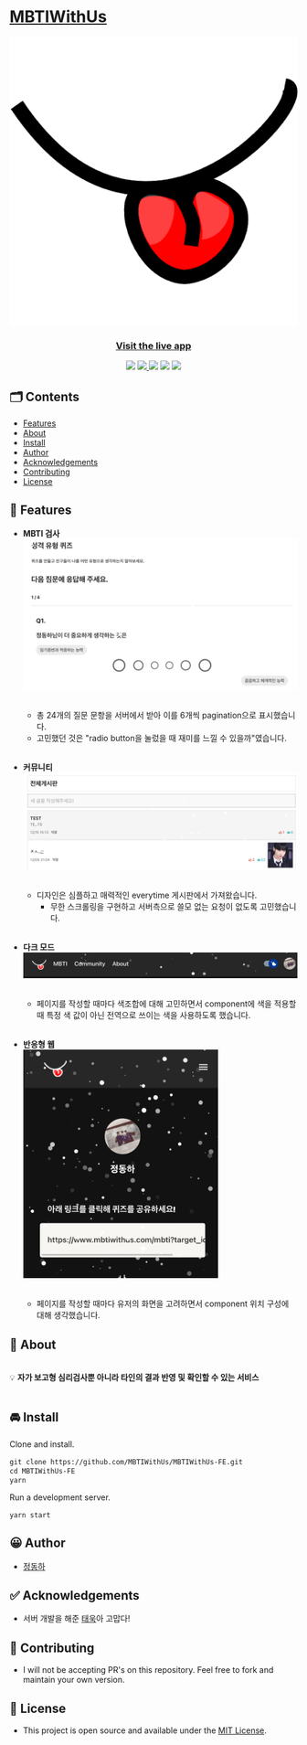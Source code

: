 # [MBTIWithUs](https://www.mbtiwithus.com)

<p align="center">
    <a href="https://www.mbtiwithus.com">
        <img src="./assets/logo512.png">
    </a>
    <h3 align="center">
        <a href="https://www.mbtiwithus.com">Visit the live app</a>
    </h3>
    
</p>
<p align="center">
    <a href="https://github.com/MBTIWithUs/MBTIWithUs-FE/issues"><img src="https://img.shields.io/github/issues/MBTIWithUs/MBTIWithUs-FE"/></a>
    <a href="https://github.com/MBTIWithUs/MBTIWithUs-FE/blob/master/LICENSE">
    <img src="https://img.shields.io/github/license/MBTIWithUs/MBTIWithUs-FE"/>
    </a>
    <img src="https://img.shields.io/github/actions/workflow/status/MBTIWithUs/MBTIWithUs-FE/main.yaml?branch=master"/>
    <img src="https://img.shields.io/badge/React-61DAFB?style=flat-square&logo=React&logoColor=black"/>
    <img src="https://img.shields.io/badge/Visual%20Studio%20Code-007ACC?style=flat-square&logo=Visual%20Studio%20Code&logoColor=white"/>
</p>

## 🗂 Contents

- [Features](#-features)
- [About](#-about)
- [Install](#-install)
- [Author](#-author)
- [Acknowledgements](#-acknowledgements)
- [Contributing](#-contributing)
- [License](#-license)

## 🎉 Features

- **MBTI 검사**
  <img src="./assets/mbti.png"/>
  <br/><br/>

  - 총 24개의 질문 문항을 서버에서 받아 이를 6개씩 pagination으로 표시했습니다.
  - 고민했던 것은 "radio button을 눌렀을 때 재미를 느낄 수 있을까"였습니다.

  <br/>

- **커뮤니티**
  <img src="./assets/community.png"/><br/><br/>

  - 디자인은 심플하고 매력적인 everytime 게시판에서 가져왔습니다.
    - 무한 스크롤링을 구현하고 서버측으로 쓸모 없는 요청이 없도록 고민했습니다.

  <br/>

- **다크 모드**
  <img src="./assets/darkmode.png"/><br/><br/>

  - 페이지를 작성할 때마다 색조합에 대해 고민하면서 component에 색을 적용할 때 특정 색 값이 아닌 전역으로 쓰이는 색을 사용하도록 했습니다.

  <br/>

- **반응형 웹**<br/>
  <img src="./assets/responsive.png" style='max-height: 400px;'/><br/><br/>

  - 페이지를 작성할 때마다 유저의 화면을 고려하면서 component 위치 구성에 대해 생각했습니다.

## 📖 About

<br/>
<aside>
💡 <b> 자가 보고형 심리검사뿐 아니라 타인의 결과 반영 및 확인할 수 있는 서비스 </b>
</aside>
<br/>

## 🚘 Install

Clone and install.

```
git clone https://github.com/MBTIWithUs/MBTIWithUs-FE.git
cd MBTIWithUs-FE
yarn
```

Run a development server.

```
yarn start
```

## 😀 Author

- [정동하](https://github.com/ha4219)

## ✅ Acknowledgements

- 서버 개발을 해준 [태욱](https://github.com/umtuk)아 고맙다!

## 🌋 Contributing

- I will not be accepting PR's on this repository. Feel free to fork and maintain your own version.

## 📄 License

- This project is open source and available under the [MIT License](LICENSE).
